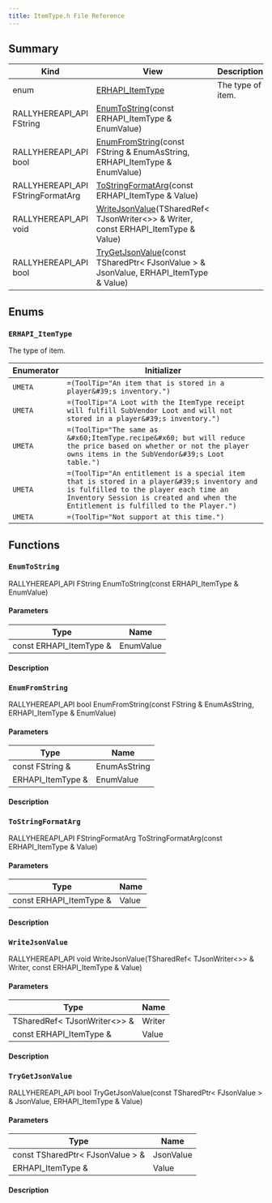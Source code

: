 ```yaml
---
title: ItemType.h File Reference
---
```


## Summary
| Kind | View | Description |
|------|------|-------------|
|enum|[ERHAPI_ItemType](/unreal-plugins/all/itemtype_8h/#ItemType_8h_1ae2f0f502ed7b013dd2489eef9b1ec08b)|The type of item.|
|RALLYHEREAPI_API FString|[EnumToString](/unreal-plugins/all/itemtype_8h/#ItemType_8h_1a617914eb99f42d1a1f0ba68a7ed33ce8)(const ERHAPI_ItemType & EnumValue)||
|RALLYHEREAPI_API bool|[EnumFromString](/unreal-plugins/all/itemtype_8h/#ItemType_8h_1adb4ead33b026908f0ee5dd3cc86b05fa)(const FString & EnumAsString, ERHAPI_ItemType & EnumValue)||
|RALLYHEREAPI_API FStringFormatArg|[ToStringFormatArg](/unreal-plugins/all/itemtype_8h/#ItemType_8h_1acd87e88858c159956f5f45f0542c3e7c)(const ERHAPI_ItemType & Value)||
|RALLYHEREAPI_API void|[WriteJsonValue](/unreal-plugins/all/itemtype_8h/#ItemType_8h_1a12d382c353bdac87ac38cbda7db93554)(TSharedRef< TJsonWriter<>> & Writer, const ERHAPI_ItemType & Value)||
|RALLYHEREAPI_API bool|[TryGetJsonValue](/unreal-plugins/all/itemtype_8h/#ItemType_8h_1afe3e335998a74077d538da2631a7b154)(const TSharedPtr< FJsonValue > & JsonValue, ERHAPI_ItemType & Value)||
## Enums




### `ERHAPI_ItemType` <a id="ItemType_8h_1ae2f0f502ed7b013dd2489eef9b1ec08b"></a>
The type of item.



| Enumerator | Initializer|
|------------|------------|
|`UMETA`|`=(ToolTip="An item that is stored in a player&#39;s inventory.")`|
|`UMETA`|`=(ToolTip="A Loot with the ItemType receipt will fulfill SubVendor Loot and will not stored in a player&#39;s inventory.")`|
|`UMETA`|`=(ToolTip="The same as &#x60;ItemType.recipe&#x60; but will reduce the price based on whether or not the player owns items in the SubVendor&#39;s Loot table.")`|
|`UMETA`|`=(ToolTip="An entitlement is a special item that is stored in a player&#39;s inventory and is fulfilled to the player each time an Inventory Session is created and when the Entitlement is fulfilled to the Player.")`|
|`UMETA`|`=(ToolTip="Not support at this time.")`|



## Functions



### `EnumToString` <a id="ItemType_8h_1a617914eb99f42d1a1f0ba68a7ed33ce8"></a>

RALLYHEREAPI_API FString EnumToString(const ERHAPI_ItemType & EnumValue)

#### Parameters

| Type | Name |
|------|------|
|const ERHAPI_ItemType &|EnumValue|

#### Description






### `EnumFromString` <a id="ItemType_8h_1adb4ead33b026908f0ee5dd3cc86b05fa"></a>

RALLYHEREAPI_API bool EnumFromString(const FString & EnumAsString, ERHAPI_ItemType & EnumValue)

#### Parameters

| Type | Name |
|------|------|
|const FString &|EnumAsString|
|ERHAPI_ItemType &|EnumValue|

#### Description






### `ToStringFormatArg` <a id="ItemType_8h_1acd87e88858c159956f5f45f0542c3e7c"></a>

RALLYHEREAPI_API FStringFormatArg ToStringFormatArg(const ERHAPI_ItemType & Value)

#### Parameters

| Type | Name |
|------|------|
|const ERHAPI_ItemType &|Value|

#### Description






### `WriteJsonValue` <a id="ItemType_8h_1a12d382c353bdac87ac38cbda7db93554"></a>

RALLYHEREAPI_API void WriteJsonValue(TSharedRef< TJsonWriter<>> & Writer, const ERHAPI_ItemType & Value)

#### Parameters

| Type | Name |
|------|------|
|TSharedRef< TJsonWriter<>> &|Writer|
|const ERHAPI_ItemType &|Value|

#### Description






### `TryGetJsonValue` <a id="ItemType_8h_1afe3e335998a74077d538da2631a7b154"></a>

RALLYHEREAPI_API bool TryGetJsonValue(const TSharedPtr< FJsonValue > & JsonValue, ERHAPI_ItemType & Value)

#### Parameters

| Type | Name |
|------|------|
|const TSharedPtr< FJsonValue > &|JsonValue|
|ERHAPI_ItemType &|Value|

#### Description







